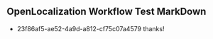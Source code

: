 ## OpenLocalization Workflow Test MarkDown
* 23f86af5-ae52-4a9d-a812-cf75c07a4579 thanks!

<!--HONumber=Jul16_HO2-->


